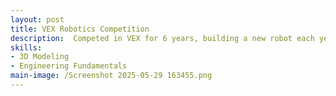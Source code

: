 ```yaml
---
layout: post
title: VEX Robotics Competition
description:  Competed in VEX for 6 years, building a new robot each year to play the provided game.
skills: 
- 3D Modeling
- Engineering Fundamentals
main-image: /Screenshot 2025-05-29 163455.png
---
```


